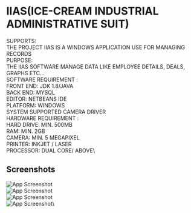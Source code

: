 
# IIAS(ICE-CREAM INDUSTRIAL ADMINISTRATIVE SUIT)

SUPPORTS:\
THE PROJECT IIAS IS A WINDOWS APPLICATION USE FOR MANAGING RECORDS\
PURPOSE:\
THE IIAS SOFTWARE MANAGE DATA LIKE EMPLOYEE DETAILS, DEALS, GRAPHS ETC…\
SOFTWARE REQUIREMENT :\
FRONT END: JDK 1.8/JAVA\
BACK END: MYSQL\
EDITOR: NETBEANS IDE\
PLATFORM: WINDOWS\
SYSTEM SUPPORTED CAMERA DRIVER\
HARDWARE REQUIREMENT :\
HARD DRIVE: MIN. 500MB\
RAM: MIN. 2GB\
CAMERA: MIN. 5 MEGAPIXEL\
PRINTER: INKJET / LASER\
PROCESSOR: DUAL CORE/ ABOVE\

## Screenshots

![App Screenshot](https://1.bp.blogspot.com/-BVgcaYun4iA/YTtw1etxjsI/AAAAAAAAAAU/v_tA4RweCa01z98b30AYkpcpiqBagZPnwCLcBGAsYHQ/s320/Screenshot_20210910-200257%255B1%255D.png)\
![App Screenshot](https://1.bp.blogspot.com/-f2QmLVmTPwQ/YTtxIB-08NI/AAAAAAAAAAo/wK4-rEOcxuIdQz1X9e78476fvl2dgFfqQCLcBGAsYHQ/s320/Screenshot_20210910-200351%255B1%255D.png)\
![App Screenshot](https://1.bp.blogspot.com/-EjMMYrf-mfM/YTtxP6xM_GI/AAAAAAAAAAs/fqZxJ4UhHUMgUh0lElFe2oMtMAyLqT0hACLcBGAsYHQ/s320/Screenshot_20210910-200401%255B1%255D.png)\
![App Screenshot](https://1.bp.blogspot.com/-SyH12mR5TJo/YTtxk_HpV3I/AAAAAAAAABE/72I6IrGpPIYeQ3Kk5LWNmknv-MM55RoRgCLcBGAsYHQ/s320/Screenshot_20210910-200406%255B1%255D.png)\

  